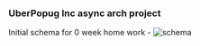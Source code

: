 ### UberPopug Inc async arch project

Initial schema for 0 week home work - ![schema](https://monosnap.com/image/EQvwn8OmPPgJ3aSSv4RZtuznvbmesQ)
